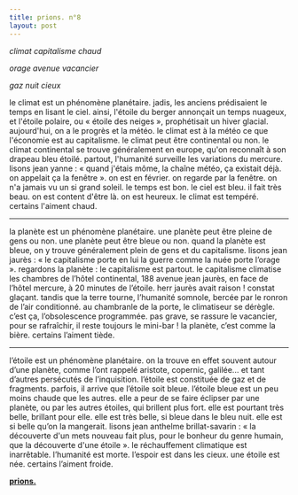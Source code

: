 ```yaml
---
title: prions. n°8
layout: post
---
```


*climat capitalisme chaud*

*orage avenue vacancier*

*gaz nuit cieux*

le climat est un phénomène planétaire. jadis, les anciens prédisaient le temps en lisant le ciel. ainsi, l'étoile du berger annonçait un temps nuageux, et l'étoile polaire, ou « étoile des neiges », prophétisait un hiver glacial. aujourd'hui, on a le progrès et la météo. le climat est à la météo ce que l'économie est au capitalisme. le climat peut être continental ou non. le climat continental se trouve généralement en europe, qu'on reconnaît à son drapeau bleu étoilé. partout, l'humanité surveille les variations du mercure. lisons jean yanne : « quand j'étais môme, la chaîne météo, ça existait déjà. on appelait ça la fenêtre ». on est en février. on regarde par la fenêtre. on n'a jamais vu un si grand soleil. le temps est bon. le ciel est bleu. il fait très beau. on est content d'être là. on est heureux. le climat est tempéré. certains l'aiment chaud.

---

la planète est un phénomène planétaire. une planète peut être pleine de gens ou non. une planète peut être bleue ou non. quand la planète est bleue, on y trouve généralement plein de gens et du capitalisme. lisons jean jaurès : « le capitalisme porte en lui la guerre comme la nuée porte l’orage ». regardons la planète : le capitalisme est partout. le capitalisme climatise les chambres de l’hôtel continental, 188 avenue jean jaurès, en face de l’hôtel mercure, à 20 minutes de l’étoile. herr jaurès avait raison ! constat glaçant. tandis que la terre tourne, l’humanité somnole, bercée par le ronron de l’air conditionné. au chambranle de la porte, le climatiseur se dérègle. c’est ça, l’obsolescence programmée. pas grave, se rassure le vacancier, pour se rafraîchir, il reste toujours le mini-bar ! la planète, c’est comme la bière. certains l’aiment tiède.

---

l’étoile est un phénomène planétaire. on la trouve en effet souvent autour d’une planète, comme l’ont rappelé aristote, copernic, galilée... et tant d’autres persécutés de l’inquisition. l’étoile est constituée de gaz et de fragments. parfois, il arrive que l’étoile soit bleue. l’étoile bleue est un peu moins chaude que les autres. elle a peur de se faire éclipser par une planète, ou par les autres étoiles, qui brillent plus fort. elle est pourtant très belle, brillant pour elle. elle est très belle, si bleue dans le bleu nuit. elle est si belle qu’on la mangerait. lisons jean anthelme brillat-savarin : « la découverte d'un mets nouveau fait plus, pour le bonheur du genre humain, que la découverte d'une étoile ». le réchauffement climatique est inarrêtable. l’humanité est morte. l’espoir est dans les cieux. une étoile est née. certains l’aiment froide.

[**prions.**](../prions.html)
